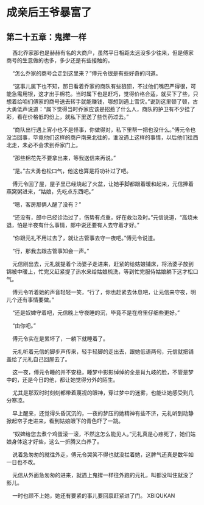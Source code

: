 # 成亲后王爷暴富了 
 ## 第二十五章：鬼撵一样
     西北乔家那也是赫赫有名的大商户，虽然平日相距太远没多少往来，但是傅家商号的生意做的也多，多少还是有些接触的。

    “怎么乔家的商号会走到这里来？”傅元令很是有些好奇的问道。

    “这事儿属下也不知，那日看着乔家的商队有些狼狈，不过他们嘴巴严得很，可能急需用银，这才出手棉花。当时属下也是赶巧，觉得价格合适，就买下了些，只想着给咱们傅家的商号送去转手就能赚钱，哪想到遇上雪灾。”说到这里顿了顿，古大勇低声说道：“属下觉得当时乔家应该是招惹了什么人，商队的护卫有不少挂了彩，看在价格低的份上，就私下里送了些伤药过去。”

    “商队出行遇上宵小也不是怪事，你做得对，私下里帮一把也没什么。”傅元令也没当回事，毕竟他们这样的商户南来北往的，谁没遇上这样的事情，以后他们往西北走，未必不会求到乔家门上。

    “那些棉花先不要拿出来，等我送信来再说。”

    “是。”古大勇也松口气，他这也算是将功补过了吧。

    傅元令回了屋，屋子里已经烧起了火盆，让她手脚都跟着暖和起来，元信捧着燕窝粥进来，“姑娘，先吃点东西吧。”

    “嗯，客房那俩人醒了没有？”

    “还没有，郎中已经诊治过了，伤势有点重，好在救治及时。”元信说道，“高烧未退，怕是半夜有什么事情，郎中说还要有人去守着才好。”

    “你跟元礼不用过去了，就让古管事去守一夜吧。”傅元令说道。

    “行，那我去跟古管事知会一声。”

    元信刚出去，元礼就提着个汤婆子走进来，赶紧的给姑娘铺床，将汤婆子放到锦被中暖上，忙完又赶紧提了热水来给姑娘梳洗，等到忙完服侍姑娘躺下这才松口气。

    傅元令听着她的声音轻轻一笑，“行了，你也赶紧去休息吧，让元信来守夜，明儿个还有事情要做。”

    “还是奴婢守着吧，元信晚上守夜睡的沉，毕竟不是在府里仔细些更好。”

    “由你吧。”

    傅元令实在是累坏了，一躺下就睡着了。

    元礼听着元信的脚步声传来，轻手轻脚的走出去，跟她低语两句，元信就把铺盖给了元礼自己回屋去了。

    这一夜，傅元令睡的并不安稳，睡梦中影影绰绰的全是肖九岐的脸，不管是梦中的，还是今日的他，都让她觉得分外的陌生。

    尤其是那双时时刻刻都带着蔑视的眼神，穿过梦中的迷雾，也能让她感受到几分寒凉。

    早上醒来，还觉得头昏沉沉的，一夜的梦压的她精神有些不济，元礼听到动静掀起帘子走进来，看到姑娘眼下的青色吓了一跳。

    “奴婢给您去煮个鸡蛋滚一滚，不然这怎么能见人。”元礼真是心疼死了，她们姑娘身体这才好些，这么一折腾又白养了。

    说着急匆匆的就往外走，傅元令哭笑不得也就没拦着她，这脾气还真是数年如一日也不改。

    元信从外面急匆匆的进来，就遇上鬼撵一样往外跑的元礼，叫都没叫住就没了影儿。

    一时也顾不上她，她还有要紧的事儿要回禀赶紧进了门。 
XBIQUKAN